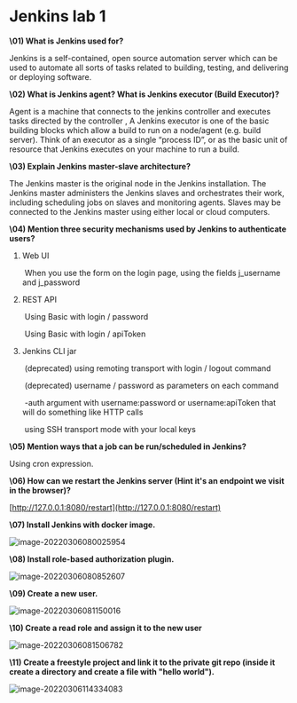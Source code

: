 # Jenkins lab 1

**\01) What is Jenkins used for?**

Jenkins is a self-contained, open source automation server which can be used to automate all sorts of tasks related to building, testing, and delivering or deploying software.

**\02) What is Jenkins agent? What is Jenkins executor (Build Executor)?**

Agent is a machine that connects to the jenkins controller and executes tasks directed by the controller , A Jenkins executor is one of the basic building blocks which allow a build to run on a node/agent (e.g. build server). Think of an executor as a single “process ID”, or as the basic unit of resource that Jenkins executes on your machine to run a build.

**\03) Explain Jenkins master-slave architecture?**

The Jenkins master is the original node in the Jenkins installation. The Jenkins master administers the Jenkins slaves and orchestrates their work, including scheduling jobs on slaves and monitoring agents. Slaves may be connected to the Jenkins master using either local or cloud computers.

**\04) Mention three security mechanisms used by Jenkins to authenticate users?**



1. Web UI

   ​	When you use the form on the login page, using the fields j_username and j_password

2. REST API

   ​	Using Basic with login / password

   ​	Using Basic with login / apiToken

3. Jenkins CLI jar

   ​	(deprecated) using remoting transport with login / logout command

   ​	(deprecated) username / password as parameters on each command

   ​	-auth argument with username:password or username:apiToken that will do something like HTTP calls

   ​	using SSH transport mode with your local keys





**\05) Mention ways that a job can be run/scheduled in Jenkins?**

Using  cron expression.



**\06) How can we restart the Jenkins server (Hint it's an endpoint we visit in the browser)?**

[http://127.0.0.1:8080/restart](http://127.0.0.1:8080/restart)



**\07) Install Jenkins with docker image.**

<img src="/home/abdoalmany/snap/typora/57/.config/Typora/typora-user-images/image-20220306080025954.png" alt="image-20220306080025954" style="zoom:100%;" />

**\08) Install role-based authorization plugin.**

![image-20220306080852607](/home/abdoalmany/snap/typora/57/.config/Typora/typora-user-images/image-20220306080852607.png)

**\09) Create a new user.**

![image-20220306081150016](/home/abdoalmany/snap/typora/57/.config/Typora/typora-user-images/image-20220306081150016.png)



**\10) Create a read role and assign it to the new user**

![image-20220306081506782](/home/abdoalmany/snap/typora/57/.config/Typora/typora-user-images/image-20220306081506782.png)



**\11) Create a freestyle project and link it to the private git repo (inside it create a directory and create a file with "hello world").**

![image-20220306114334083](/home/abdoalmany/snap/typora/57/.config/Typora/typora-user-images/image-20220306114334083.png)